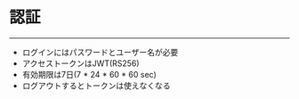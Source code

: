 # 認証

---

- ログインにはパスワードとユーザー名が必要
- アクセストークンはJWT(RS256)
- 有効期限は7日(7 * 24 * 60 * 60 sec)
- ログアウトするとトークンは使えなくなる
